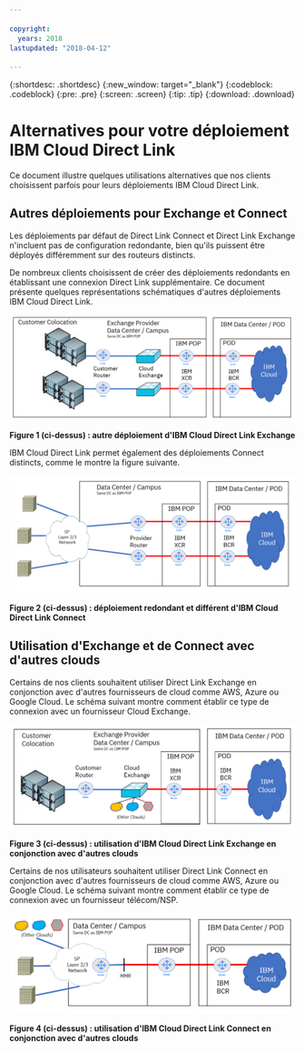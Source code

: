```yaml
---

copyright:
  years: 2018
lastupdated: "2018-04-12"

---
```


{:shortdesc: .shortdesc}
{:new_window: target="_blank"}
{:codeblock: .codeblock}
{:pre: .pre}
{:screen: .screen}
{:tip: .tip}
{:download: .download}

# Alternatives pour votre déploiement IBM Cloud Direct Link

Ce document illustre quelques utilisations alternatives que nos clients choisissent parfois pour leurs déploiements IBM Cloud Direct Link.

## Autres déploiements pour Exchange et Connect

Les déploiements par défaut de Direct Link Connect et Direct Link Exchange n'incluent pas de configuration redondante, bien qu'ils puissent être déployés différemment sur des routeurs distincts.

De nombreux clients choisissent de créer des déploiements redondants en établissant une connexion Direct Link supplémentaire. Ce document présente quelques représentations schématiques d'autres déploiements IBM Cloud Direct Link.

![Autre déploiement d'Exchange](/images/Direct-Link-Exchange-Diverse.PNG)

**Figure 1 (ci-dessus) : autre déploiement d'IBM Cloud Direct Link Exchange**

IBM Cloud Direct Link permet également des déploiements Connect distincts, comme le montre la figure suivante.

![Autre déploiement de Connect](/images/Direct-Link-Connect-Diverse.PNG)


**Figure 2 (ci-dessus) : déploiement redondant et différent d'IBM Cloud Direct Link Connect**

## Utilisation d'Exchange et de Connect avec d'autres clouds

Certains de nos clients souhaitent utiliser Direct Link Exchange en conjonction avec d'autres fournisseurs de cloud comme AWS, Azure ou Google Cloud. Le schéma suivant montre comment établir ce type de connexion avec un fournisseur Cloud Exchange.

![Autres clouds](/images/Direct-Link-Exchange-Other-Clouds.PNG)

**Figure 3 (ci-dessus) : utilisation d'IBM Cloud Direct Link Exchange en conjonction avec d'autres clouds**

Certains de nos utilisateurs souhaitent utiliser Direct Link Connect en conjonction avec d'autres fournisseurs de cloud comme AWS, Azure ou Google Cloud. Le schéma suivant montre comment établir ce type de connexion avec un fournisseur télécom/NSP.

![Autres clouds](/images/Direct-Link-Connect-other-clouds.PNG)

**Figure 4 (ci-dessus) : utilisation d'IBM Cloud Direct Link Connect en conjonction avec d'autres clouds**

